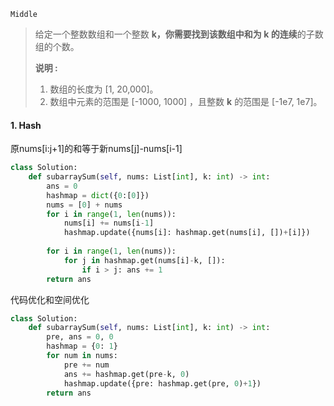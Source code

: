 `Middle`

> 给定一个整数数组和一个整数 **k，**你需要找到该数组中和为 **k** 的**连续**的子数组的个数。
>
> **说明 :**
>
> 1. 数组的长度为 [1, 20,000]。
> 2. 数组中元素的范围是 [-1000, 1000] ，且整数 **k** 的范围是 [-1e7, 1e7]。

#### 1. Hash

原nums[i:j+1]的和等于新nums[j]-nums[i-1]

```python
class Solution:
    def subarraySum(self, nums: List[int], k: int) -> int:
        ans = 0
        hashmap = dict({0:[0]})
        nums = [0] + nums
        for i in range(1, len(nums)):
            nums[i] += nums[i-1]
            hashmap.update({nums[i]: hashmap.get(nums[i], [])+[i]})
        
        for i in range(1, len(nums)):
            for j in hashmap.get(nums[i]-k, []):
                if i > j: ans += 1
        return ans
```

代码优化和空间优化

```python
class Solution:
    def subarraySum(self, nums: List[int], k: int) -> int:
        pre, ans = 0, 0
        hashmap = {0: 1}
        for num in nums:
            pre += num
            ans += hashmap.get(pre-k, 0)
            hashmap.update({pre: hashmap.get(pre, 0)+1})
        return ans
```

